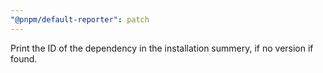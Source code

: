 ```yaml
---
"@pnpm/default-reporter": patch
---
```


Print the ID of the dependency in the installation summery, if no version if found.
